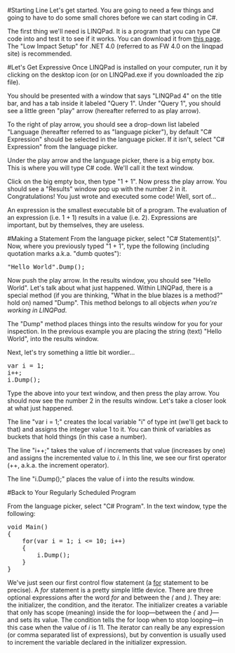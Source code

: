 #Starting Line
Let's get started. You are going to need a few things and going to have to do some small chores before we can start coding in C#.

The first thing we'll need is LINQPad. It is a program that you can type C# code into and test it to see if it works. You can download it from [this page](http://www.linqpad.net/). The "Low Impact Setup" for .NET 4.0 (referred to as FW 4.0 on the linqpad site) is recommended.

#Let's Get Expressive
Once LINQPad is installed on your computer, run it by clicking on the desktop icon (or on LINQPad.exe if you downloaded the zip file).

You should be presented with a window that says "LINQPad 4" on the title bar, and has a tab inside it labeled "Query 1". Under "Query 1", you should see a little green "play" arrow (hereafter referred to as play arrow).

To the right of play arrow, you should see a drop-down list labeled "Language (hereafter referred to as "language picker"), by default "C# Expression" should be selected in the language picker. If it isn't, select "C# Expression" from the language picker.

Under the play arrow and the language picker, there is a big empty box. This is where you will type C# code. We'll call it the text window.

Click on the big empty box, then type "1 + 1". Now press the play arrow. You should see a "Results" window pop up with the number 2 in it. Congratulations! You just wrote and executed some code! Well, sort of…

An expression is the smallest executable bit of a program. The evaluation of an expression (i.e. 1 + 1) results in a value (i.e. 2). Expressions are important, but by themselves, they are useless.

#Making a Statement
From the language picker, select "C# Statement(s)". Now, where you previously typed "1 + 1", type the following (including quotation marks a.k.a. "dumb quotes"):
<pre>
"Hello World".Dump();
</pre>

Now push the play arrow. In the results window, you should see "Hello World". Let's talk about what just happened. Within LINQPad, there is a special method (if you are thinking, "What in the blue blazes is a method?" hold on) named "Dump". This method belongs to all objects <em>when you're working in LINQPad</em>.

The "Dump" method places things into the results window for you for your inspection. In the previous example you are placing the string (text) "Hello World", into the results window.

Next, let's try something a little bit wordier…

<pre>
var i = 1;
i++;
i.Dump();
</pre>

Type the above into your text window, and then press the play arrow. You should now see the number 2 in the results window. Let's take a closer look at what just happened.

The line "var i = 1;" creates the local variable "i" of type int (we'll get back to that) and assigns the integer value 1 to it. You can think of variables as buckets that hold things (in this case a number).

The line "i++;" takes the value of <em>i</em> increments that value (increases by one) and assigns the incremented value to <em>i</em>. In this line, we see our first operator (++, a.k.a. the increment operator).

The line "i.Dump();" places the value of i into the results window.

#Back to Your Regularly Scheduled Program

From the language picker, select "C# Program". In the text window, type the following:
<pre>
void Main()
{
    for(var i = 1; i &lt;= 10; i++)
    {
        i.Dump();
    }
}
</pre>

We've just seen our first control flow statement (a [for](http://msdn.microsoft.com/en-us/library/aa664753\(v=vs.71\).aspx) statement to be precise). A *for* statement is a pretty simple little device. There are three optional expressions after the word *for* and between the *(* and *)*. They are: the initializer, the condition, and the iterator. The initializer creates a variable that only has scope (meaning) inside the for loop—between the *{* and *}*—and sets its value. The condition tells the for loop when to stop looping—in this case when the value of *i* is 11. The iterator can really be any expression (or comma separated list of expressions), but by convention is usually used to increment the variable declared in the initializer expression.
